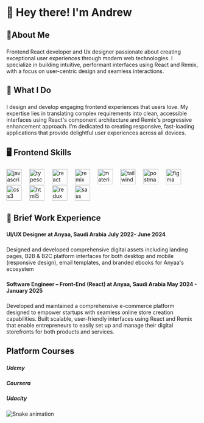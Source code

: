 <h1 align="left">👋 Hey there! I'm Andrew</h1>

###

<h2 align="left">📝About Me</h2>

###

<p align="left">Frontend React developer and Ux designer passionate about creating exceptional user experiences through modern web technologies. I specialize in building intuitive, performant interfaces using React and Remix, with a focus on user-centric design and seamless interactions.</p>

###

<h2 align="left">💼 What I Do</h2>

###

<p align="left">I design and develop engaging frontend experiences that users love. My expertise lies in translating complex requirements into clean, accessible interfaces using React's component architecture and Remix's progressive enhancement approach. I'm dedicated to creating responsive, fast-loading applications that provide delightful user experiences across all devices.</p>

###

<h2 align="left">🖥️ Frontend Skills</h2>

###

<div align="left">
  <img src="https://cdn.jsdelivr.net/gh/devicons/devicon/icons/javascript/javascript-original.svg" height="40" alt="javascript logo"  />
  <img width="12" />
  <img src="https://cdn.jsdelivr.net/gh/devicons/devicon/icons/typescript/typescript-original.svg" height="40" alt="typescript logo"  />
  <img width="12" />
  <img src="https://cdn.jsdelivr.net/gh/devicons/devicon/icons/react/react-original.svg" height="40" alt="react logo"  />
  <img width="12" />
  <img src="https://skillicons.dev/icons?i=remix" height="40" alt="remix logo"  />
  <img width="12" />
  <img src="https://skillicons.dev/icons?i=materialui" height="40" alt="materialui logo"  />
  <img width="12" />
  <img src="https://skillicons.dev/icons?i=tailwind" height="40" alt="tailwindcss logo"  />
  <img width="12" />
  <img src="https://skillicons.dev/icons?i=postman" height="40" alt="postman logo"  />
  <img width="12" />
  <img src="https://cdn.jsdelivr.net/gh/devicons/devicon/icons/figma/figma-original.svg" height="40" alt="figma logo"  />
  <img width="12" />
  <img src="https://cdn.jsdelivr.net/gh/devicons/devicon/icons/css3/css3-original.svg" height="40" alt="css3 logo"  />
  <img width="12" />
  <img src="https://cdn.jsdelivr.net/gh/devicons/devicon/icons/html5/html5-original.svg" height="40" alt="html5 logo"  />
  <img width="12" />
  <img src="https://cdn.jsdelivr.net/gh/devicons/devicon/icons/redux/redux-original.svg" height="40" alt="redux logo"  />
  <img width="12" />
  <img src="https://cdn.jsdelivr.net/gh/devicons/devicon/icons/sass/sass-original.svg" height="40" alt="sass logo"  />
</div>

###

<h2 align="left">💼 Brief Work Experience</h2>

###

<h4 align="left">UI/UX Designer at Anyaa, Saudi Arabia 								July 2022- June 2024</h4>

###

<p align="left">Designed and developed comprehensive digital assets including landing pages, B2B & B2C platform interfaces for both desktop and mobile (responsive design), email templates, and branded ebooks for Anyaa's ecosystem</p>

###

<h4 align="left">Software Engineer – Front-End (React) at Anyaa, Saudi Arabia 								May 2024 - January 2025</h4>

###

<p align="left">Developed and maintained a comprehensive e-commerce platform designed to empower startups with seamless online store creation capabilities. Built scalable, user-friendly interfaces using React and Remix that enable entrepreneurs to easily set up and manage their digital storefronts for both products and services.</p>

###

<h2 align="left">Platform Courses</h2>

###

<h5 align="left">Udemy</h5>

###

<h5 align="left">Coursera</h5>

###

<h5 align="left">Udacity</h5>

###

<img src="https://raw.githubusercontent.com/andrew-moheb/andrew-moheb/output/snake.svg" alt="Snake animation" />

###
